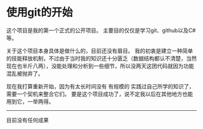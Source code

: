 # 使用git的开始

这个项目是我的第一个正式的公开项目。
主要目的仅仅是学习git、github以及C#等。

关于这个项目本身具体是做什么的，目前还没有眉目。
我的初衷是建立一种简单的技能释放机制，不过由于当时我的知识还十分匮乏（数据结构都认不清楚，当然现在也半斤八两），没能处理和分析到一些细节，所以没两天这团代码就因为功能混乱被抛弃了。

现在我打算重新开始，因为有太长时间没有 有规模的 实践过自己所学的知识了，需要一个契机来整合它们。
要是这个项目成功了，说不定我以后在其他地方也能用到它，一举两得。
***
目前没有任何成果